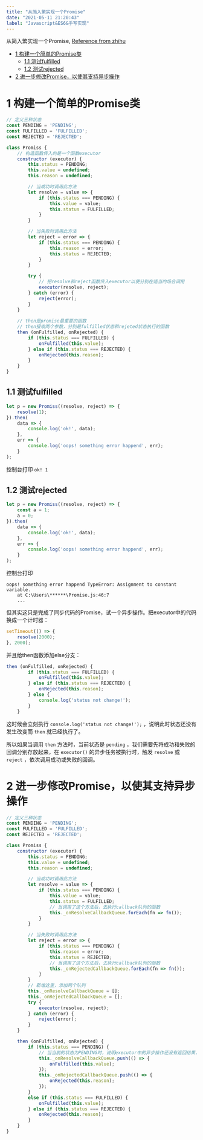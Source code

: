 ```yaml
---
title: "从简入繁实现一个Promise"
date: "2021-05-11 21:20:43"
label: "Javascript&ES6&手写实现"
---
```


从简入繁实现一个Promise, [Reference from zhihu](https://zhuanlan.zhihu.com/p/183801144)

- [1 构建一个简单的Promise类](#1-构建一个简单的promise类)
  - [1.1 测试fulfilled](#11-测试fulfilled)
  - [1.2 测试rejected](#12-测试rejected)
- [2 进一步修改Promise，以使其支持异步操作](#2-进一步修改promise以使其支持异步操作)

# 1 构建一个简单的Promise类

```js
// 定义三种状态
const PENDING = 'PENDING';
const FULFILLED = 'FULFILLED';
const REJECTED = 'REJECTED';

class Promiss {
	// 构造函数传入的是一个函数executor
    constructor (executor) {
        this.status = PENDING;
        this.value = undefined;
        this.reason = undefined;

        // 当成功时调用此方法
        let resolve = value => {
            if (this.status === PENDING) {
                this.value = value;
                this.status = FULFILLED;
            }
        }

        // 当失败时调用此方法
        let reject = error => {
            if (this.status === PENDING) {
                this.reason = error;
                this.status = REJECTED;
            }
        }

        try {
        	// 把resolve和reject函数传入executor以便分别在适当的场合调用
            executor(resolve, reject);
        } catch (error) {
            reject(error);
        }
    }
	
	// then是promise最重要的函数
	// then接收两个参数，分别是fulfilled状态和rejeted状态执行的函数
    then (onFulfilled, onRejected) {
        if (this.status === FULFILLED) {
            onFulfilled(this.value);
        } else if (this.status === REJECTED) {
            onRejected(this.reason);
        }
    }
}
```

## 1.1 测试fulfilled
```js
let p = new Promiss((resolve, reject) => {
    resolve(1);
}).then(
    data => {
        console.log('ok!', data);
    },
    err => {
        console.log('oops! something error happend', err);
    }
);
```

控制台打印 `ok! 1`

## 1.2 测试rejected
```js
let p = new Promiss((resolve, reject) => {
    const a = 1;
    a = 0;
}).then(
    data => {
        console.log('ok!', data);
    },
    err => {
        console.log('oops! something error happend', err);
    }
);
```

控制台打印

```
oops! something error happend TypeError: Assignment to constant variable.
    at C:\Users\******\Promise.js:46:7
    ...
```

但其实这只是完成了同步代码的Promise，试一个异步操作。把executor中的代码换成一个计时器：

```js
setTimeout(() => {
    resolve(2000);
}, 2000);
```

并且给then函数添加else分支：

```js
then (onFulfilled, onRejected) {
        if (this.status === FULFILLED) {
            onFulfilled(this.value);
        } else if (this.status === REJECTED) {
            onRejected(this.reason);
        } else {
            console.log('status not change!');
        }
    }
```

这时候会立刻执行 `console.log('status not change!');` ，说明此时状态还没有发生改变而 `then` 就已经执行了。

所以如果当调用 `then` 方法时，当前状态是 `pending` ，我们需要先将成功和失败的回调分别存放起来，在 `executor()` 的异步任务被执行时，触发 `resolve` 或 `reject` ，依次调用成功或失败的回调。

# 2 进一步修改Promise，以使其支持异步操作

```javascript
// 定义三种状态
const PENDING = 'PENDING';
const FULFILLED = 'FULFILLED';
const REJECTED = 'REJECTED';

class Promiss {
    constructor (executor) {
        this.status = PENDING;
        this.value = undefined;
        this.reason = undefined;

        // 当成功时调用此方法
        let resolve = value => {
            if (this.status === PENDING) {
                this.value = value;
                this.status = FULFILLED;
                // 当调用了这个方法后，去执行callback队列的函数
                this._onResolveCallbackQueue.forEach(fn => fn());
            }
        }

        // 当失败时调用此方法
        let reject = error => {
            if (this.status === PENDING) {
                this.reason = error;
                this.status = REJECTED;
                // 当调用了这个方法后，去执行callback队列的函数
                this._onRejectedCallbackQueue.forEach(fn => fn());
            }
        }
        // 新增这里，添加两个队列
        this._onResolveCallbackQueue = [];
        this._onRejectedCallbackQueue = [];
        try {
            executor(resolve, reject);
        } catch (error) {
            reject(error);
        }
    }

    then (onFulfilled, onRejected) {
        if (this.status === PENDING) {
       		// 当当前的状态为PENDING时，说明executor中的异步操作还没有返回结果，因此先把函数执行包装成函数，放入队列中，等异步操作结束后再回来执行。
            this._onResolveCallbackQueue.push(() => {
                onFulfilled(this.value);
            });
            this._onRejectedCallbackQueue.push(() => {
                onRejected(this.reason);
            });
        }
        else if (this.status === FULFILLED) {
            onFulfilled(this.value);
        } else if (this.status === REJECTED) {
            onRejected(this.reason);
        }
    }
}
```
